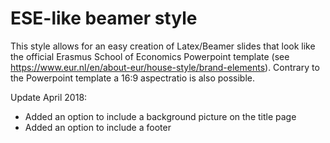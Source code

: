 # ESE-like beamer style

This style allows for an easy creation of Latex/Beamer slides that look like the official Erasmus School of Economics Powerpoint template (see https://www.eur.nl/en/about-eur/house-style/brand-elements). Contrary to the Powerpoint template a 16:9 aspectratio is also possible.

Update April 2018:
* Added an option to include a background picture on the title page 
* Added an option to include a footer